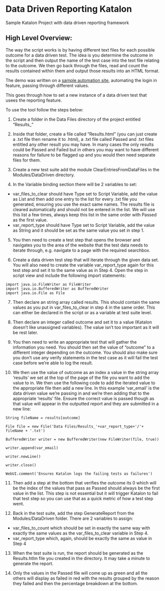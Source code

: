 # Data Driven Reporting Katalon
Sample Katalon Project with data driven reporting framework

## High Level Overview:

The way the script works is by having different text files for each possible outcome for a data driven test. The idea is you determine the outcome in the script and then output the name of the test case into the text file relating to the outcome. We then go back through the files, read and count the results contained within them and output those results into an HTML format.

The demo was written on a [sample automation site](http://automationpractice.com/index.php), automating the login in feature, passing through different values.

This goes through how to set a new instance of a data driven test that usees the reporting feature.

To use the tool follow the steps below:

1) Create a folder in the Data Files directory of the project entitled “Results_<Name of Test>”

2) Inside that folder, create a file called “Results.html” (you can just create a .txt file then rename it to .html), a .txt file called Passed and .txt files entitled any other result you may have. In many cases the only results could be Passed and Failed but in others you may want to have different reasons for failure to be flagged up and you would then need separate files for them.

3) Create a new test suite add the module ClearEntriesFromDataFiles in the Modules/DataDriven directory.

4) In the Variable binding section there will be 2 variables to set:
- var_files_to_clear should have Type set to Script Variable, add the value as List and then add one entry to the list for every .txt file you generated, ensuring you use the exact same names. The results file is cleared automatically and should not be entered in the list. We will use this list a few times, always keep this list in the same order with Passed as the first value.
- var_report_type should have Type set to Script Variable, add the value as String and it should be set as the same value you set <Name of Test> in step 1.

5) You then need to create a test step that opens the browser and navigates you to the area of the website that the test data needs to iterate through, e.g. navigate to a page with the required searchbox.

6) Create a data driven test step that will iterate through the given data set. You will also need to create the variable var_report_type again for this test step and set it to the same value as in Step 4. Open the step in script view and include the following import statements:

```
import java.io.FileWriter as FileWriter
import java.io.BufferedWriter as BufferedWriter
import java.io.File as File
```
7) Then declare an string array called results. This should contain the same values as you put in var_files_to_clear in step 4 in the same order. This can either be declared in the script or as a variable at test suite level.

8) Then declare an integer called outcome and set it to a value (Katalon doesn’t like unassigned variables). The value isn’t too important as it will be rest later.

9) You then need to write an appropriate test that will gather the information you need. You should then set the value of “outcome” to a different integer depending on the outcome. You should also make sure you don’t use any verify statements in the test case as it will fail the test case before we’re able to log the result.

10) We then use the value of outcome as an index a value in the string array ‘results’ we set at the top of the page of the file you want to add the value to in. We then use the following code to add the iterated value to the appropriate file then add a new line. In this example ‘var_email’ is the data driven value we’re passing in and we’re then adding that to the appropriate ‘results’ file. Ensure the correct value is passed though as that value will appear in the outputted report and they are submitted in a new line:

```
String fileName = results[outcome]

File file = new File('Data Files/Results_'+var_report_type+'/'+ fileName + '.txt')

BufferedWriter writer = new BufferedWriter(new FileWriter(file, true))

writer.append(var_email)

writer.newLine()

writer.close()

WebUI.comment('Ensures Katalon logs the failing tests as failures')

```

11) Then add a step at the bottom that verifies the outcome its 0 which will be the index of the values that pass as Passed should always be the first value in the list. This step is not essential but it will trigger Katalon to fail that test step so you can use that as a quick metric of how a test step went.

12) Back in the test suite, add the step GenerateReport from the Modules/DataDriven folder. There are 2 variables to assign:
- var_files_to_count which should be set in exactly the same way with exactly the same values as the var_files_to_clear variable in Step 4. 
- var_report_type which, again, should be exactly the same as value in Step 4

13) When the test suite is run, the report should be generated as the Results.htlm file you created in the directory. It may take a minute to generate the report.

14) Only the values in the Passed file will come up as green and all the others will display as failed in red with the results grouped by the reason they failed and then the percentage breakdown at the bottom.






